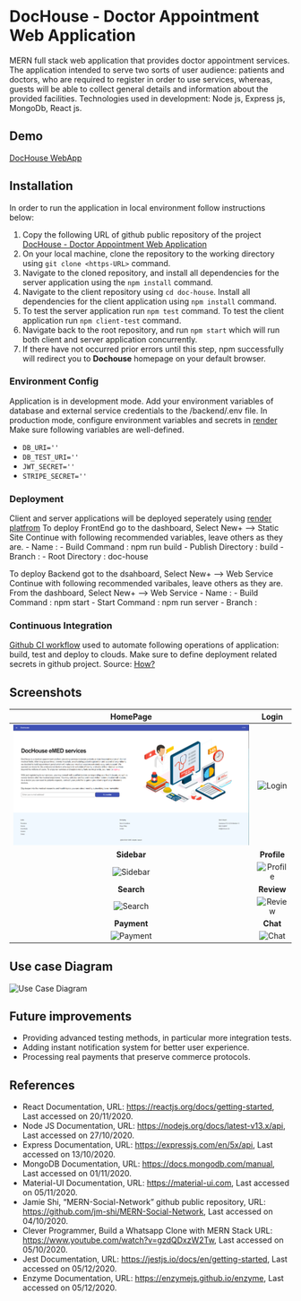 # DocHouse - Doctor Appointment Web Application

MERN full stack web application that provides doctor appointment services. The application
intended to serve two sorts of user audience: patients and doctors, who are required to register in
order to use services, whereas, guests will be able to collect general details and information about
the provided facilities. Technologies used in development: Node js, Express js, MongoDb, React js.

## Demo

[DocHouse WebApp](https://doc-house.herokuapp.com/)

## Installation

In order to run the application in local environment follow instructions below:
1. Copy the following URL of github public repository of the project
[DocHouse - Doctor Appointment Web Application](https://github.com/MoneiBall/DocHouse)
2. On your local machine, clone the repository to the working directory using
`git clone <https-URL>` command.
3. Navigate to the cloned repository, and install all dependencies for the server
application using the `npm install` command.
4. Navigate to the client repository using `cd doc-house`. Install all dependencies for
the client application using `npm install` command.
5. To test the server application run `npm test` command.
To test the client application run `npm client-test` command.
6. Navigate back to the root repository, and run `npm start` which will run both client
and server application concurrently.
7. If there have not occurred prior errors until this step, npm successfully will redirect
you to **Dochouse** homepage on your default browser.

### Environment Config

Application is in development mode. Add your environment variables of database and external service credentials
to the /backend/.env file. In production mode, configure environment variables and secrets in [render](https://render.com/docs/configure-environment-variables)
Make sure following variables are well-defined.

* `DB_URI=''`
* `DB_TEST_URI=''`
* `JWT_SECRET=''`
* `STRIPE_SECRET=''`

### Deployment

Client and server applications will be deployed seperately using [render platfrom](https://render.com)
To deploy FrontEnd go to the dashboard, Select New+ --> Static Site
Continue with following recommended variables, leave others as they are.
    - Name : <unique-name-for-client-app>
    - Build Command : npm run build
    - Publish Directory : build
    - Branch : <name-of-branch>
    - Root Directory : doc-house

To deploy Backend got to the dsahboard, Select New+ --> Web Service
Continue with following recommended varibales, leave others as they are.
From the dashboard, Select New+ --> Web Service
    - Name : <unique-name-for-service-app>
    - Build Command : npm start 
    - Start Command : npm run server
    - Branch : <name-of-branch>

### Continuous Integration

[Github CI workflow](https://github.com/sdmmdv/DocHouse/blob/.github/workflows/mainCI.yml) used to automate following operations of application: build, test and deploy to clouds.
Make sure to define deployment related secrets in github project. Source: [How?](https://docs.github.com/en/rest/actions/secrets?apiVersion=2022-11-28)

## Screenshots

**HomePage**                     |  **Login**
:-------------------------------:|:---------------------------------:
![HomePage](https://github.com/sdmmdv/DocHouse/blob/master/screenshots/homepage.png)  |  ![Login](https://github.com/sdmmdv/DocHouse/blob/master/screenshots/loginUser.png)
**Sidebar**                      |  **Profile**
![Sidebar](https://github.com/sdmmdv/DocHouse/blob/master/screenshots/doctorSidebar.png)  |  ![Profile](https://github.com/sdmmdv/DocHouse/blob/master/screenshots/doctorProfile.png)
**Search**                       |  **Review**
![Search](https://github.com/sdmmdv/DocHouse/blob/master/screenshots/searchDoctor.png)  |  ![Review](https://github.com/sdmmdv/DocHouse/blob/master/screenshots/reviewDoctor.png)
**Payment**                      |  **Chat**
![Payment](https://github.com/sdmmdv/DocHouse/blob/master/screenshots/paymentStep2.png)  |  ![Chat](https://github.com/sdmmdv/DocHouse/blob/master/screenshots/doctorChat.png)

## Use case Diagram
![Use Case Diagram](https://github.com/sdmmdv/DocHouse/blob/master/screenshots/usecase_diag.png)

## Future improvements
* Providing advanced testing methods, in particular more integration tests.
* Adding instant notification system for better user experience.
* Processing real payments that preserve commerce protocols.

## References
* React Documentation,
 URL: https://reactjs.org/docs/getting-started, Last accessed on 20/11/2020.
* Node JS Documentation,
 URL: https://nodejs.org/docs/latest-v13.x/api, Last accessed on 27/10/2020.
* Express Documentation,
 URL: https://expressjs.com/en/5x/api, Last accessed on 13/10/2020.
* MongoDB Documentation,
 URL: https://docs.mongodb.com/manual, Last accessed on 01/11/2020.
* Material-UI Documentation,
 URL: https://material-ui.com, Last accessed on 05/11/2020.
* Jamie Shi, “MERN-Social-Network” github public repository,
 URL: https://github.com/jm-shi/MERN-Social-Network,
 Last accessed on 04/10/2020.
* Clever Programmer, Build a Whatsapp Clone with MERN Stack
 URL: https://www.youtube.com/watch?v=gzdQDxzW2Tw,
 Last accessed on 05/10/2020.
* Jest Documentation,
 URL: https://jestjs.io/docs/en/getting-started, Last accessed on 05/12/2020.
* Enzyme Documentation,
 URL: https://enzymejs.github.io/enzyme, Last accessed on 05/12/2020.
